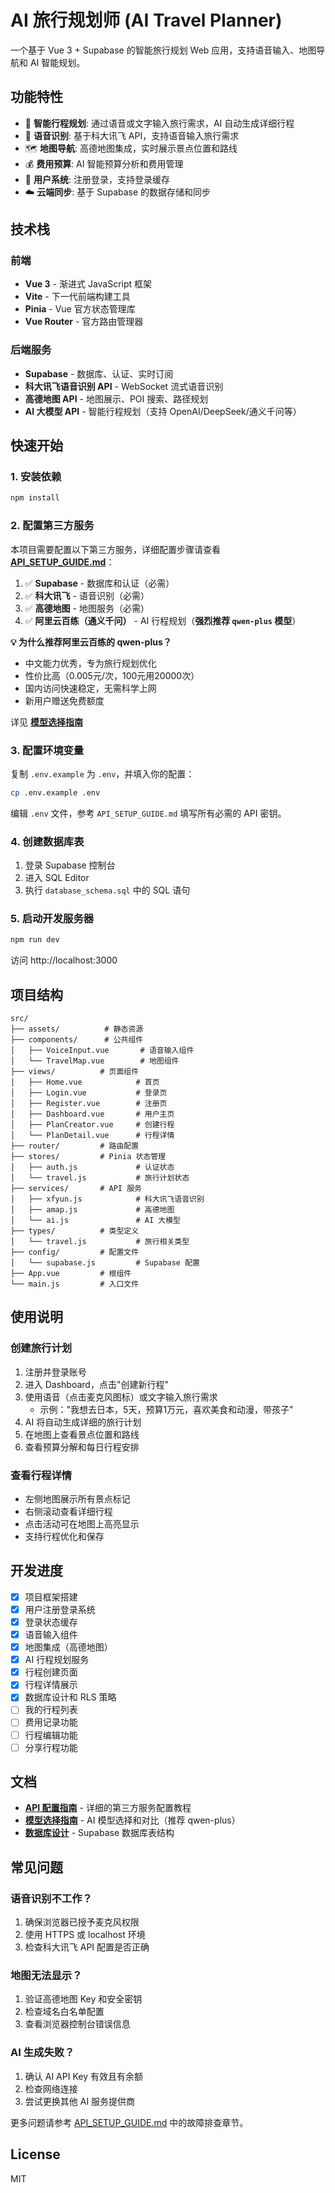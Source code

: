 # AI 旅行规划师 (AI Travel Planner)

一个基于 Vue 3 + Supabase 的智能旅行规划 Web 应用，支持语音输入、地图导航和 AI 智能规划。

## 功能特性

- 🎯 **智能行程规划**: 通过语音或文字输入旅行需求，AI 自动生成详细行程
- 🎤 **语音识别**: 基于科大讯飞 API，支持语音输入旅行需求
- 🗺️ **地图导航**: 高德地图集成，实时展示景点位置和路线
- 💰 **费用预算**: AI 智能预算分析和费用管理
- 👤 **用户系统**: 注册登录，支持登录缓存
- ☁️ **云端同步**: 基于 Supabase 的数据存储和同步

## 技术栈

### 前端

- **Vue 3** - 渐进式 JavaScript 框架
- **Vite** - 下一代前端构建工具
- **Pinia** - Vue 官方状态管理库
- **Vue Router** - 官方路由管理器

### 后端服务

- **Supabase** - 数据库、认证、实时订阅
- **科大讯飞语音识别 API** - WebSocket 流式语音识别
- **高德地图 API** - 地图展示、POI 搜索、路径规划
- **AI 大模型 API** - 智能行程规划（支持 OpenAI/DeepSeek/通义千问等）

## 快速开始

### 1. 安装依赖

```bash
npm install
```

### 2. 配置第三方服务

本项目需要配置以下第三方服务，详细配置步骤请查看 **[API_SETUP_GUIDE.md](./API_SETUP_GUIDE.md)**：

1. ✅ **Supabase** - 数据库和认证（必需）
2. ✅ **科大讯飞** - 语音识别（必需）
3. ✅ **高德地图** - 地图服务（必需）
4. ✅ **阿里云百练（通义千问）** - AI 行程规划（**强烈推荐 `qwen-plus` 模型**）

**💡 为什么推荐阿里云百练的 qwen-plus？**
- 中文能力优秀，专为旅行规划优化
- 性价比高（0.005元/次，100元用20000次）
- 国内访问快速稳定，无需科学上网
- 新用户赠送免费额度

详见 **[模型选择指南](./MODEL_SELECTION_GUIDE.md)**

### 3. 配置环境变量

复制 `.env.example` 为 `.env`，并填入你的配置：

```bash
cp .env.example .env
```

编辑 `.env` 文件，参考 `API_SETUP_GUIDE.md` 填写所有必需的 API 密钥。

### 4. 创建数据库表

1. 登录 Supabase 控制台
2. 进入 SQL Editor
3. 执行 `database_schema.sql` 中的 SQL 语句

### 5. 启动开发服务器

```bash
npm run dev
```

访问 http://localhost:3000

## 项目结构

```text
src/
├── assets/          # 静态资源
├── components/      # 公共组件
│   ├── VoiceInput.vue       # 语音输入组件
│   └── TravelMap.vue        # 地图组件
├── views/          # 页面组件
│   ├── Home.vue            # 首页
│   ├── Login.vue           # 登录页
│   ├── Register.vue        # 注册页
│   ├── Dashboard.vue       # 用户主页
│   ├── PlanCreator.vue     # 创建行程
│   └── PlanDetail.vue      # 行程详情
├── router/         # 路由配置
├── stores/         # Pinia 状态管理
│   ├── auth.js             # 认证状态
│   └── travel.js           # 旅行计划状态
├── services/       # API 服务
│   ├── xfyun.js            # 科大讯飞语音识别
│   ├── amap.js             # 高德地图
│   └── ai.js               # AI 大模型
├── types/          # 类型定义
│   └── travel.js           # 旅行相关类型
├── config/         # 配置文件
│   └── supabase.js         # Supabase 配置
├── App.vue         # 根组件
└── main.js         # 入口文件
```

## 使用说明

### 创建旅行计划

1. 注册并登录账号
2. 进入 Dashboard，点击"创建新行程"
3. 使用语音（点击麦克风图标）或文字输入旅行需求
   - 示例："我想去日本，5天，预算1万元，喜欢美食和动漫，带孩子"
4. AI 将自动生成详细的旅行计划
5. 在地图上查看景点位置和路线
6. 查看预算分解和每日行程安排

### 查看行程详情

- 左侧地图展示所有景点标记
- 右侧滚动查看详细行程
- 点击活动可在地图上高亮显示
- 支持行程优化和保存

## 开发进度

- [x] 项目框架搭建
- [x] 用户注册登录系统
- [x] 登录状态缓存
- [x] 语音输入组件
- [x] 地图集成（高德地图）
- [x] AI 行程规划服务
- [x] 行程创建页面
- [x] 行程详情展示
- [x] 数据库设计和 RLS 策略
- [ ] 我的行程列表
- [ ] 费用记录功能
- [ ] 行程编辑功能
- [ ] 分享行程功能

## 文档

- **[API 配置指南](./API_SETUP_GUIDE.md)** - 详细的第三方服务配置教程
- **[模型选择指南](./MODEL_SELECTION_GUIDE.md)** - AI 模型选择和对比（推荐 qwen-plus）
- **[数据库设计](./database_schema.sql)** - Supabase 数据库表结构

## 常见问题

### 语音识别不工作？

1. 确保浏览器已授予麦克风权限
2. 使用 HTTPS 或 localhost 环境
3. 检查科大讯飞 API 配置是否正确

### 地图无法显示？

1. 验证高德地图 Key 和安全密钥
2. 检查域名白名单配置
3. 查看浏览器控制台错误信息

### AI 生成失败？

1. 确认 AI API Key 有效且有余额
2. 检查网络连接
3. 尝试更换其他 AI 服务提供商

更多问题请参考 [API_SETUP_GUIDE.md](./API_SETUP_GUIDE.md) 中的故障排查章节。

## License

MIT
